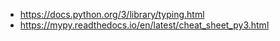 - https://docs.python.org/3/library/typing.html
- https://mypy.readthedocs.io/en/latest/cheat_sheet_py3.html
